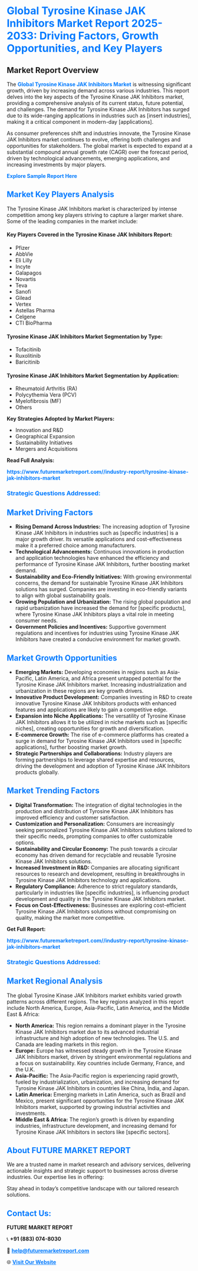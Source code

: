 <h1 style="color: #007BFF;">Global Tyrosine Kinase JAK Inhibitors Market Report 2025-2033: Driving Factors, Growth Opportunities, and Key Players</h1>

<section id="overview">
<h2>Market Report Overview</h2>
<p>The <a href="https://www.futuremarketreport.com//industry-report/tyrosine-kinase-jak-inhibitors-market" style="color: #007BFF; text-decoration: none;"><strong>Global Tyrosine Kinase JAK Inhibitors Market</strong></a> is witnessing significant growth, driven by increasing demand across various industries. This report delves into the key aspects of the Tyrosine Kinase JAK Inhibitors market, providing a comprehensive analysis of its current status, future potential, and challenges. The demand for Tyrosine Kinase JAK Inhibitors has surged due to its wide-ranging applications in industries such as [insert industries], making it a critical component in modern-day [applications].</p>
<p>As consumer preferences shift and industries innovate, the Tyrosine Kinase JAK Inhibitors market continues to evolve, offering both challenges and opportunities for stakeholders. The global market is expected to expand at a substantial compound annual growth rate (CAGR) over the forecast period, driven by technological advancements, emerging applications, and increasing investments by major players.</p>
</section>

<section id="overview">
<p><a href="https://www.futuremarketreport.com//request-sample/reportId=80377" style="color: #007BFF; text-decoration: none;"><strong>Explore Sample Report Here</strong></a></p>
</section>

<section id="key-players">
<h2 style="color: #007BFF;">Market Key Players Analysis</h2>
<p>The Tyrosine Kinase JAK Inhibitors market is characterized by intense competition among key players striving to capture a larger market share. Some of the leading companies in the market include:</p>
<h4>Key Players Covered in the Tyrosine Kinase JAK Inhibitors Report:</h4>
<ul><li>Pfizer</li><li>AbbVie</li><li>Eli Lilly</li><li>Incyte</li><li>Galapagos</li><li>Novartis</li><li>Teva</li><li>Sanofi</li><li>Gilead</li><li>Vertex</li><li>Astellas Pharma</li><li>Celgene</li><li>CTI BioPharma</li></ul>
<h4>Tyrosine Kinase JAK Inhibitors Market Segmentation by Type:</h4>
<ul><li>Tofacitinib</li><li>Ruxolitinib</li><li>Baricitinib</li></ul>

<h4>Tyrosine Kinase JAK Inhibitors Market Segmentation by Application:</h4>
<ul><li>Rheumatoid Arthritis (RA)</li><li>Polycythemia Vera (PCV)</li><li>Myelofibrosis (MF)</li><li>Others</li></ul>
<p><strong>Key Strategies Adopted by Market Players:</strong></p>
<ul>
<li>Innovation and R&D</li>
<li>Geographical Expansion</li>
<li>Sustainability Initiatives</li>
<li>Mergers and Acquisitions</li>
</ul>
</section>

<section>
<p><strong>Read Full Analysis: </strong></p><a href="https://www.futuremarketreport.com//industry-report/tyrosine-kinase-jak-inhibitors-market" style="color: #007BFF; text-decoration: none;"><strong>https://www.futuremarketreport.com//industry-report/tyrosine-kinase-jak-inhibitors-market</strong></a>
<h3 style="color: #007BFF;">Strategic Questions Addressed:</h3>
</section>

<section id="driving-factors">
<h2 style="color: #007BFF;">Market Driving Factors</h2>
<ul>
<li><strong>Rising Demand Across Industries:</strong> The increasing adoption of Tyrosine Kinase JAK Inhibitors in industries such as [specific industries] is a major growth driver. Its versatile applications and cost-effectiveness make it a preferred choice among manufacturers.</li>
<li><strong>Technological Advancements:</strong> Continuous innovations in production and application technologies have enhanced the efficiency and performance of Tyrosine Kinase JAK Inhibitors, further boosting market demand.</li>
<li><strong>Sustainability and Eco-Friendly Initiatives:</strong> With growing environmental concerns, the demand for sustainable Tyrosine Kinase JAK Inhibitors solutions has surged. Companies are investing in eco-friendly variants to align with global sustainability goals.</li>
<li><strong>Growing Population and Urbanization:</strong> The rising global population and rapid urbanization have increased the demand for [specific products], where Tyrosine Kinase JAK Inhibitors plays a vital role in meeting consumer needs.</li>
<li><strong>Government Policies and Incentives:</strong> Supportive government regulations and incentives for industries using Tyrosine Kinase JAK Inhibitors have created a conducive environment for market growth.</li>
</ul>
</section>

<section id="growth-opportunities">
<h2 style="color: #007BFF;">Market Growth Opportunities</h2>
<ul>
<li><strong>Emerging Markets:</strong> Developing economies in regions such as Asia-Pacific, Latin America, and Africa present untapped potential for the Tyrosine Kinase JAK Inhibitors market. Increasing industrialization and urbanization in these regions are key growth drivers.</li>
<li><strong>Innovative Product Development:</strong> Companies investing in R&D to create innovative Tyrosine Kinase JAK Inhibitors products with enhanced features and applications are likely to gain a competitive edge.</li>
<li><strong>Expansion into Niche Applications:</strong> The versatility of Tyrosine Kinase JAK Inhibitors allows it to be utilized in niche markets such as [specific niches], creating opportunities for growth and diversification.</li>
<li><strong>E-commerce Growth:</strong> The rise of e-commerce platforms has created a surge in demand for Tyrosine Kinase JAK Inhibitors used in [specific applications], further boosting market growth.</li>
<li><strong>Strategic Partnerships and Collaborations:</strong> Industry players are forming partnerships to leverage shared expertise and resources, driving the development and adoption of Tyrosine Kinase JAK Inhibitors products globally.</li>
</ul>
</section>

<section id="trending-factors">
<h2 style="color: #007BFF;">Market Trending Factors</h2>
<ul>
<li><strong>Digital Transformation:</strong> The integration of digital technologies in the production and distribution of Tyrosine Kinase JAK Inhibitors has improved efficiency and customer satisfaction.</li>
<li><strong>Customization and Personalization:</strong> Consumers are increasingly seeking personalized Tyrosine Kinase JAK Inhibitors solutions tailored to their specific needs, prompting companies to offer customizable options.</li>
<li><strong>Sustainability and Circular Economy:</strong> The push towards a circular economy has driven demand for recyclable and reusable Tyrosine Kinase JAK Inhibitors solutions.</li>
<li><strong>Increased Investment in R&D:</strong> Companies are allocating significant resources to research and development, resulting in breakthroughs in Tyrosine Kinase JAK Inhibitors technology and applications.</li>
<li><strong>Regulatory Compliance:</strong> Adherence to strict regulatory standards, particularly in industries like [specific industries], is influencing product development and quality in the Tyrosine Kinase JAK Inhibitors market.</li>
<li><strong>Focus on Cost-Effectiveness:</strong> Businesses are exploring cost-efficient Tyrosine Kinase JAK Inhibitors solutions without compromising on quality, making the market more competitive.</li>
</ul>
</section>

<section>
<p><strong>Get Full Report: </strong></p><a href="https://www.futuremarketreport.com//industry-report/tyrosine-kinase-jak-inhibitors-market" style="color: #007BFF; text-decoration: none;"><strong>https://www.futuremarketreport.com//industry-report/tyrosine-kinase-jak-inhibitors-market</strong></a>
<h3 style="color: #007BFF;">Strategic Questions Addressed:</h3>
</section>


<section id="regional-analysis">
<h2 style="color: #007BFF;">Market Regional Analysis</h2>
<p>The global Tyrosine Kinase JAK Inhibitors market exhibits varied growth patterns across different regions. The key regions analyzed in this report include North America, Europe, Asia-Pacific, Latin America, and the Middle East & Africa:</p>
<ul>
<li><strong>North America:</strong> This region remains a dominant player in the Tyrosine Kinase JAK Inhibitors market due to its advanced industrial infrastructure and high adoption of new technologies. The U.S. and Canada are leading markets in this region.</li>
<li><strong>Europe:</strong> Europe has witnessed steady growth in the Tyrosine Kinase JAK Inhibitors market, driven by stringent environmental regulations and a focus on sustainability. Key countries include Germany, France, and the U.K.</li>
<li><strong>Asia-Pacific:</strong> The Asia-Pacific region is experiencing rapid growth, fueled by industrialization, urbanization, and increasing demand for Tyrosine Kinase JAK Inhibitors in countries like China, India, and Japan.</li>
<li><strong>Latin America:</strong> Emerging markets in Latin America, such as Brazil and Mexico, present significant opportunities for the Tyrosine Kinase JAK Inhibitors market, supported by growing industrial activities and investments.</li>
<li><strong>Middle East & Africa:</strong> The region’s growth is driven by expanding industries, infrastructure development, and increasing demand for Tyrosine Kinase JAK Inhibitors in sectors like [specific sectors].</li>
</ul>
</section>

<footer>
<h2 style="color: #007BFF;">About FUTURE MARKET REPORT</h2>
<p>We are a trusted name in market research and advisory services, delivering actionable insights and strategic support to businesses across diverse industries. Our expertise lies in offering:</p>

<p>Stay ahead in today’s competitive landscape with our tailored research solutions.</p>

<h2 style="color: #007BFF;">Contact Us:</h2>
<p><strong>FUTURE MARKET REPORT</strong></p>
<p>📞 <strong>+91 (883) 074-8030</strong></p>
<p>📧 <strong><a href="mailto:help@futuremarketreport.com" style="color: #007BFF;">help@futuremarketreport.com</a></strong></p>
<p>🌐 <strong><a href="https://www.futuremarketreport.com/" style="color: #007BFF;">Visit Our Website</a></strong></p>
</footer>